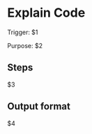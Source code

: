 # Explain Code

Trigger: $1

Purpose: $2

## Steps

$3

## Output format

$4

<!-- Placeholders:
- $1 = trigger (e.g., "/explain-code")
- $2 = purpose (e.g., "Provide line-by-line explanations for a given file or diff.")
- $3 = steps (e.g., "1. Accept a file path or apply to staged diff.\n2. Explain blocks with comments on purpose, inputs, outputs, and caveats.\n3. Highlight risky assumptions and complexity hot spots.")
- $4 = output format (e.g., "Annotated markdown with code fences and callouts.")")
